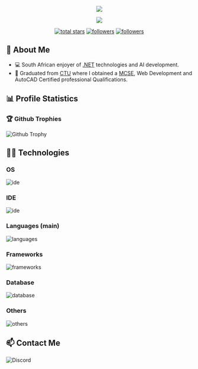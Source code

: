 <p align="center">
  <img src="https://readme-typing-svg.demolab.com?size=30&duration=2000&pause=10000&color=A0A0A0&center=true&vCenter=true&width=600&font=Fira%20Code&lines=%F0%9F%91%8B+Hi,+I'm+Psystec+%F0%9F%91%A8%E2%80%8D%F0%9F%8E%93"/>
</p>

<p align="center">
  <img src="https://readme-typing-svg.demolab.com/?font=Fira%20Code&center=true&width=640&color=A0A0A0&vCenter=true&pause=1000&duration=3000&size=22&lines=Solutions%20developer;Passionate%20about%20software%20engineering;And%20also%20an%20harcore%20multiplayer%20gamer"/>
</p>

<p align="center">
  <a href="https://github.com/Psystec?tab=repositories&sort=stargazers">
    <img alt="total stars" title="Total stars on GitHub" src="https://custom-icon-badges.demolab.com/github/stars/Psystec?color=55960c&style=for-the-badge&labelColor=488207&logo=star"/></a>
  <a href="https://github.com/Psystec?tab=followers">
    <img alt="followers" title="Follow me on Github" src="https://custom-icon-badges.demolab.com/github/followers/Psystec?color=236ad3&labelColor=1155ba&style=for-the-badge&logo=person-add&label=Follow&logoColor=white"/></a>
  <a href="#">
    <img alt="followers" title="Total number of views for my profile" src="https://komarev.com/ghpvc/?username=Psystec&style=for-the-badge&logo=person-add"/></a>
</p>

## 🚀 About Me 

* 💻 South African enjoyer of [.NET](https://learn.microsoft.com/en-us/dotnet/) technologies and AI development.
* 🏫 Graduated from [CTU](https://ctutraining.ac.za/) where I obtained a [MCSE](https://learn.microsoft.com/en-us/credentials/certifications/posts/mcsa-mcsd-mcse-certifications-retire-with-continued-investment-to-role-based-certifications), Web Development and AutoCAD Certified professional Qualifications.

## 📊 Profile Statistics

<!--### 🧮 Languages & GitHub

![Top Langs](https://github-readme-stats.vercel.app/api/top-langs?username=Psystec&layout=compact&langs_count=12&size_weight=0&theme=transparent&count_weight=0.9&count_private=true&hide=dockerfile,shell,html,css,php,objective-c,hack,qmake,batchfile,qml)
![Psystec's GitHub stats](https://github-readme-stats.vercel.app/api?username=Psystec&show_icons=true&theme=transparent&number_format=short&include_all_commits=true&show=prs_merged)-->

### 🏆 Github Trophies

![Github Trophy](https://github-profile-trophy.vercel.app/?username=Psystec&theme=onedark&row=1&margin-w=22&no-bg=true)

## 👨‍💻 Technologies

### OS

![ide](https://skillicons.dev/icons?i=linux,windows)

### IDE

![ide](https://skillicons.dev/icons?i=vscode,visualstudio)

### Languages (main)

![languages](https://skillicons.dev/icons?i=cs,java,python,lua)

### Frameworks

![frameworks](https://skillicons.dev/icons?i=dotnet,bootstrap)

### Database

![database](https://skillicons.dev/icons?i=sqlite,mysql,postgres)

### Others

![others](https://skillicons.dev/icons?i=postman,docker,github,md,discord,photoshop)   

## 📫 Contact Me

![Discord](https://img.shields.io/badge/-@Psystec-blue?logo=Discord&logoColor=white&style=for-the-badge)
